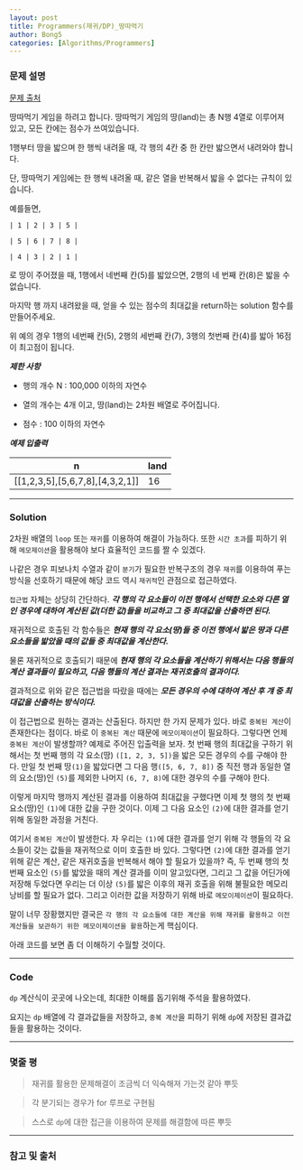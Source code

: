 ```yaml
---
layout: post
title: Programmers(재귀/DP)_땅따먹기
author: Bong5
categories: [Algorithms/Programmers]
---
```


### 문제 설명

[문제 출처](https://programmers.co.kr/learn/courses/30/lessons/12913)

땅따먹기 게임을 하려고 합니다. 땅따먹기 게임의 땅(land)는 총 N행 4열로 이루어져 있고, 모든 칸에는 점수가 쓰여있습니다.

1행부터 땅을 밟으며 한 행씩 내려올 때, 각 행의 4칸 중 한 칸만 밟으면서 내려와야 합니다.

단, 땅따먹기 게임에는 한 행씩 내려올 때, 같은 열을 반복해서 밟을 수 없다는 규칙이 있습니다.

예를들면,

```
| 1 | 2 | 3 | 5 |

| 5 | 6 | 7 | 8 |

| 4 | 3 | 2 | 1 |
```
로 땅이 주어졌을 때, 1행에서 네번째 칸(5)를 밟았으면, 2행의 네 번째 칸(8)은 밟을 수 없습니다.

마지막 행 까지 내려왔을 때, 얻을 수 있는 점수의 최대값을 return하는 solution 함수를 만들어주세요.

위 예의 경우 1행의 네번째 칸(5), 2행의 세번째 칸(7), 3행의 첫번째 칸(4)를 밟아 16점이 최고점이 됩니다.

**_제한 사항_**

- 행의 개수 N : 100,000 이하의 자연수

- 열의 개수는 4개 이고, 땅(land)는 2차원 배열로 주어집니다.

- 점수 : 100 이하의 자연수


**_예제 입출력_**

| n |	land |
|---|---|
|[[1,2,3,5],[5,6,7,8],[4,3,2,1]]| 16 |


---

### Solution

2차원 배열의 `loop` 또는 `재귀`를 이용하여 해결이 가능하다. 또한 `시간 초과`를 피하기 위해 `메모제이션`을 활용해야 보다 효율적인 코드를 짤 수 있겠다.

나같은 경우 피보나치 수열과 같이 `분기`가 필요한 반복구조의 경우 `재귀`를 이용하여 푸는 방식을 선호하기 때문에 해당 코드 역시 `재귀적`인 관점으로 접근하였다.

`접근법` 자체는 상당히 간단하다. **_각 행의 각 요소들이 이전 행에서 선택한 요소와 다른 열인 경우에 대하여 계산된 값(더한 값)들을 비교하고 그 중 최대값을 산출하면 된다._**

재귀적으로 호출된 각 함수들은 **_현재 행의 각 요소(땅)들 중 이전 행에서 밟은 땅과 다른 요소들을 밟았을 때의 값들 중 최대값을 계산한다._**

물론 재귀적으로 호출되기 때문에 **_현재 행의 각 요소들을 계산하기 위해서는 다음 행들의 계산 결과들이 필요하고, 다음 행들의 계산 결과는 재귀호출의 결과이다._**

결과적으로 위와 같은 접근법을 따랐을 때에는 **_모든 경우의 수에 대하여 계산 후 걔 중 최대값을 산출하는 방식이다._**

이 접근법으로 원하는 결과는 산출된다. 하지만 한 가지 문제가 있다. 바로 `중복된 계산`이 존재한다는 점이다. 바로 이 `중복된 계산` 때문에 `메모이제이션`이 필요하다. 그렇다면 언제 `중복된 계산`이 발생할까? 예제로 주어진 입출력을 보자. 첫 번째 행의 최대값을 구하기 위해서는 첫 번째 행의 각 요소(땅) `([1, 2, 3, 5])`을 밟은 모든 경우의 수를 구해야 한다. 만일 첫 번째 땅`(1)`을 밟았다면 그 다음 행`([5, 6, 7, 8])` 중 직전 행과 동일한 열의 요소(땅)인 `(5)`를 제외한 나머지 `(6, 7, 8)`에 대한 경우의 수를 구해야 한다.

이렇게 마지막 행까지 계산된 결과를 이용하여 최대값을 구했다면 이제 첫 행의 첫 번째 요소(땅)인 `(1)`에 대한 값을 구한 것이다. 이제 그 다음 요소인 `(2)`에 대한 결과를 얻기 위해 동일한 과정을 거친다.

여기서 `중복된 계산`이 발생한다. 자 우리는 `(1)`에 대한 결과를 얻기 위해 각 행들의 각 요소들이 갖는 값들을 재귀적으로 이미 호출한 바 있다. 그렇다면 `(2)`에 대한 결과를 얻기 위해 같은 계산, 같은 재귀호출을 반복해서 해야 할 필요가 있을까? 즉, 두 번째 행의 첫 번째 요소인 `(5)`를 밟았을 때의 계산 결과를 이미 알고있다면, 그리고 그 값을 어딘가에 저장해 두었다면 우리는 더 이상 `(5)`를 밟은 이후의 재귀 호출을 위해 불필요한 메모리 낭비를 할 필요가 없다. 그리고 이러한 값을 저장하기 위해 바로 `메모이제이션`이 필요하다.

말이 너무 장황했지만 결국은 `각 행의 각 요소들에 대한 계산을 위해 재귀를 활용하고 이전 계산들을 보관하기 위한 메모이제이션을 활용`하는게 핵심이다.

아래 코드를 보면 좀 더 이해하기 수월할 것이다.

---

### Code

<script src="https://gist.github.com/BongHoLee/901f9a82b2ee4787904137c6cdfebde7.js"></script>

`dp` 계산식이 곳곳에 나오는데, 최대한 이해를 돕기위해 주석을 활용하였다.

요지는 `dp` 배열에 각 결과값들을 저장하고, `중복 계산`을 피하기 위해 `dp`에 저장된 결과값들을 활용하는 것이다.

---

### 몇줄 평

> 재귀를 활용한 문제해결이 조금씩 더 익숙해져 가는것 같아 뿌듯

> 각 분기되는 경우가 for 루프로 구현됨

> 스스로 `dp`에 대한 접근을 이용하여 문제를 해결함에 따른 뿌듯


---



### 참고 및 출처
